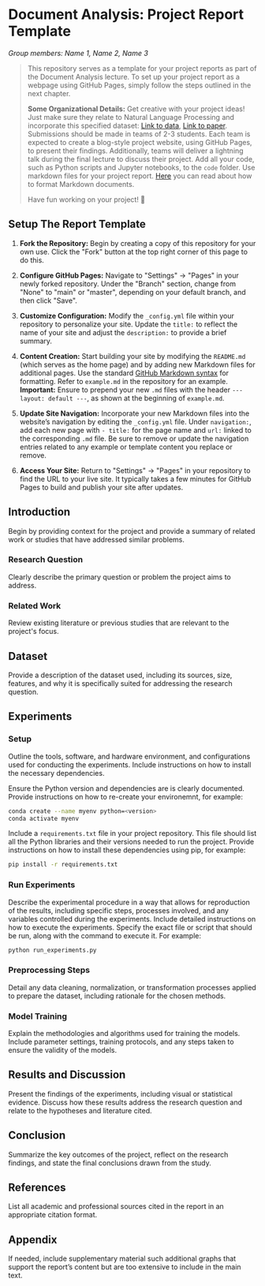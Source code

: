 
# Document Analysis: Project Report Template

_Group members: Name 1, Name 2, Name 3_

> This repository serves as a template for your project reports as part of the Document Analysis lecture. To set up your project report as a webpage using GitHub Pages, simply follow the steps outlined in the next chapter.
>
>**Some Organizational Details:** Get creative with your project ideas! Just make sure they relate to Natural Language Processing and incorporate this specified dataset: [Link to data](https://huggingface.co/datasets/webis/tldr-17), [Link to paper](https://aclanthology.org/W17-4508.pdf). Submissions should be made in teams of 2-3 students. Each team is expected to create a blog-style project website, using GitHub Pages, to present their findings. Additionally, teams will deliver a lightning talk during the final lecture to discuss their project. Add all your code, such as Python scripts and Jupyter notebooks, to the `code` folder. Use markdown files for your project report. [Here](https://docs.gitlab.com/ee/user/markdown.html) you can read about how to format Markdown documents. 
>
>Have fun working on your project! 🥳

## Setup The Report Template

1. **Fork the Repository:** Begin by creating a copy of this repository for your own use. Click the "Fork" button at the top right corner of this page to do this.

2. **Configure GitHub Pages:** Navigate to "Settings" -> "Pages" in your newly forked repository. Under the "Branch" section, change from "None" to "main" or "master", depending on your default branch, and then click "Save".

3. **Customize Configuration:** Modify the `_config.yml` file within your repository to personalize your site. Update the `title:` to reflect the name of your site and adjust the `description:` to provide a brief summary.

4. **Content Creation:** Start building your site by modifying the `README.md` (which serves as the home page) and by adding new Markdown files for additional pages. Use the standard [GitHub Markdown syntax](https://docs.github.com/en/get-started/writing-on-github/getting-started-with-writing-and-formatting-on-github/basic-writing-and-formatting-syntax) for formatting. Refer to `example.md` in the repository for an example. **Important:** Ensure to prepend your new `.md` files with the header `--- layout: default ---`, as shown at the beginning of `example.md`.

5. **Update Site Navigation:** Incorporate your new Markdown files into the website’s navigation by editing the `_config.yml` file. Under `navigation:`, add each new page with `- title:` for the page name and `url:` linked to the corresponding `.md` file. Be sure to remove or update the navigation entries related to any example or template content you replace or remove.

6. **Access Your Site:** Return to "Settings" -> "Pages" in your repository to find the URL to your live site. It typically takes a few minutes for GitHub Pages to build and publish your site after updates.


## Introduction

Begin by providing context for the project and provide a summary of related work or studies that have addressed similar problems. 

### Research Question

Clearly describe the primary question or problem the project aims to address.

### Related Work

Review existing literature or previous studies that are relevant to the project's focus.

## Dataset

Provide a description of the dataset used, including its sources, size, features, and why it is specifically suited for addressing the research question.

## Experiments

### Setup 

Outline the tools, software, and hardware environment, and configurations used for conducting the experiments. Include instructions on how to install the necessary dependencies.

Ensure the Python version and dependencies are is clearly documented. Provide instructions on how to re-create your environemnt, for example: 

```bash
conda create --name myenv python=<version>
conda activate myenv
```

Include a `requirements.txt` file in your project repository. This file should list all the Python libraries and their versions needed to run the project. Provide instructions on how to install these dependencies using pip, for example:

```bash
pip install -r requirements.txt
```

### Run Experiments

Describe the experimental procedure in a way that allows for reproduction of the results, including specific steps, processes involved, and any variables controlled during the experiments. Include detailed instructions on how to execute the experiments. Specify the exact file or script that should be run, along with the command to execute it. For example:

```bash
python run_experiments.py
```

### Preprocessing Steps

Detail any data cleaning, normalization, or transformation processes applied to prepare the dataset, including rationale for the chosen methods.

### Model Training

Explain the methodologies and algorithms used for training the models. Include parameter settings, training protocols, and any steps taken to ensure the validity of the models.

## Results and Discussion

Present the findings of the experiments, including visual or statistical evidence. Discuss how these results address the research question and relate to the hypotheses and literature cited.

## Conclusion

Summarize the key outcomes of the project, reflect on the research findings, and state the final conclusions drawn from the study.

## References

List all academic and professional sources cited in the report in an appropriate citation format.

## Appendix

If needed, include supplementary material such additional graphs that support the report’s content but are too extensive to include in the main text.
